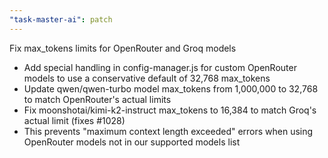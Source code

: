 ```yaml
---
"task-master-ai": patch
---
```


Fix max_tokens limits for OpenRouter and Groq models

- Add special handling in config-manager.js for custom OpenRouter models to use a conservative default of 32,768 max_tokens
- Update qwen/qwen-turbo model max_tokens from 1,000,000 to 32,768 to match OpenRouter's actual limits
- Fix moonshotai/kimi-k2-instruct max_tokens to 16,384 to match Groq's actual limit (fixes #1028)
- This prevents "maximum context length exceeded" errors when using OpenRouter models not in our supported models list